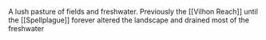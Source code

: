 A lush pasture of fields and freshwater. Previously the [[Vilhon Reach]] until the [[Spellplague]] forever altered the landscape and drained most of the freshwater